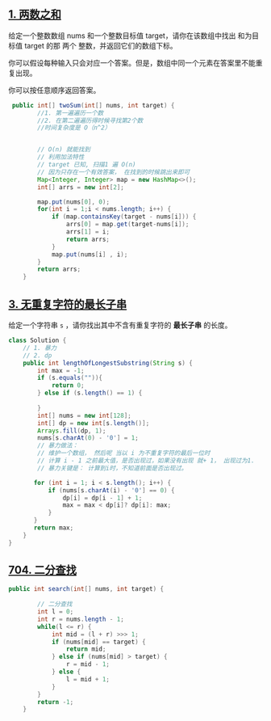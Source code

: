 ## [1. 两数之和](https://leetcode-cn.com/problems/two-sum/)

给定一个整数数组 nums 和一个整数目标值 target，请你在该数组中找出 和为目标值 target  的那 两个 整数，并返回它们的数组下标。

你可以假设每种输入只会对应一个答案。但是，数组中同一个元素在答案里不能重复出现。

你可以按任意顺序返回答案。

```java
 public int[] twoSum(int[] nums, int target) {
        //1. 第一遍遍历一个数 
        //2. 在第二遍遍历得时候寻找第2个数
        //时间复杂度是 O（n^2）


        // O(n) 就能找到
        // 利用加法特性
        // target 已知, 扫描1 遍 O(n)
        // 因为只存在一个有效答案， 在找到的时候跳出来即可
        Map<Integer, Integer> map = new HashMap<>();
        int[] arrs = new int[2];

        map.put(nums[0], 0);
        for(int i = 1;i < nums.length; i++) {
            if (map.containsKey(target - nums[i])) {
                arrs[0] = map.get(target-nums[i]);
                arrs[1] = i;
                return arrs;
            }
            map.put(nums[i] , i);
        }
        return arrs;
    }
```





## [3. 无重复字符的最长子串](https://leetcode-cn.com/problems/longest-substring-without-repeating-characters/)

给定一个字符串 `s` ，请你找出其中不含有重复字符的 **最长子串** 的长度。

```java
class Solution {
    // 1. 暴力
    // 2. dp
    public int lengthOfLongestSubstring(String s) {
        int max = -1;
        if (s.equals("")){
            return 0;
        } else if (s.length() == 1) {
            
        }
        int[] nums = new int[128];
        int[] dp = new int[s.length()];
        Arrays.fill(dp, 1);
        nums[s.charAt(0) - '0'] = 1;
        // 暴力做法：
        // 维护一个数组， 然后呢 当以 i 为不重复字符的最后一位时
        // 计算 i - 1 之前最大值，是否出现过，如果没有出现 就+ 1， 出现过为1.
        // 暴力关键是： 计算到i时，不知道前面是否出现过。

       for (int i = 1; i < s.length(); i++) {
           if (nums[s.charAt(i) - '0'] == 0) {
               dp[i] = dp[i - 1] + 1;
               max = max < dp[i]? dp[i]: max;
           } 
       }
       return max;
    }
}
```



## [704. 二分查找](do)

```java
public int search(int[] nums, int target) {
        
        // 二分查找
        int l = 0;
        int r = nums.length - 1;
        while(l <= r) {
            int mid = (l + r) >>> 1;
            if (nums[mid] == target) {
                return mid;
            } else if (nums[mid] > target) {
                r = mid - 1;
            } else {
                l = mid + 1;
            }
        }
        return -1;
    }
```

